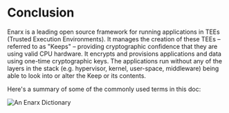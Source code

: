 # Conclusion

Enarx is a leading open source framework for running applications in TEEs (Trusted Execution Environments). It manages the creation of these TEEs – referred to as "Keeps" – providing cryptographic confidence that they are using valid CPU hardware. It encrypts and provisions applications and data using one-time cryptographic keys. The applications run without any of the layers in the stack (e.g. hypervisor, kernel, user-space, middleware) being able to look into or alter the Keep or its contents.

Here's a summary of some of the commonly used terms in this doc:

![An Enarx Dictionary](/img/enarx-dictionary.png)

